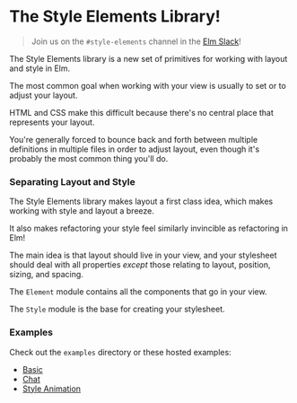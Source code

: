 # The Style Elements Library!

> Join us on the `#style-elements` channel in the [Elm Slack](https://elmlang.herokuapp.com/)!

The Style Elements library is a new set of primitives for working with layout and style in Elm.

The most common goal when working with your view is usually to set or to adjust your layout.

HTML and CSS make this difficult because there's no central place that represents your layout.

You're generally forced to bounce back and forth between multiple definitions in multiple files in order to adjust layout, even though it's probably the most common thing you'll do.

### Separating Layout and Style

The Style Elements library makes layout a first class idea, which makes working with style and layout a breeze.

It also makes refactoring your style feel similarly invincible as refactoring in Elm!

The main idea is that layout should live in your view, and your stylesheet should deal with all properties _except_ those relating to layout, position, sizing, and spacing.

The `Element` module contains all the components that go in your view.

The `Style` module is the base for creating your stylesheet.

### Examples

Check out the `examples` directory or these hosted examples:

* [Basic](https://ellie-app.com/44kytqVfZ7Ha1/1)
* [Chat](https://ellie-app.com/44kF6WX2nr2a1/0)
* [Style Animation](https://ellie-app.com/44kGyLMNFMba1/0)
